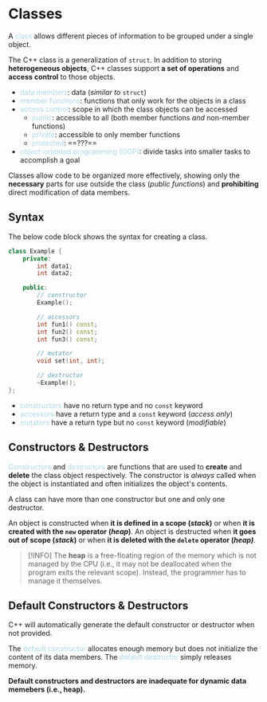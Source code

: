 # Classes
A <span style = "color:lightblue">class</span> allows different pieces of information to be grouped under a single object.

The C++ class is a generalization of `struct`. In addition to storing **heterogeneous objects**, C++ classes support **a set of operations** and **access control** to those objects.
- <span style = "color:lightblue">data members</span>: data (*similar to* `struct`)
- <span style = "color:lightblue">member functions</span>: functions that only work for the objects in a class
- <span style = "color:lightblue">access control</span>: scope in which the class objects can be accessed
	- <span style = "color:lightblue">public</span>: accessible to all (both member functions *and* non-member functions)
	- <span style = "color:lightblue">private</span>: accessible to only member functions
	- <span style = "color:lightblue">protected</span>: ==???==
- <span style = "color:lightblue">object-oriented programming (OOP)</span>: divide tasks into smaller tasks to accomplish a goal

Classes allow code to be organized more effectively, showing only the **necessary** parts for use outside the class (*public functions*) and **prohibiting** direct modification of data members.

## Syntax
The below code block shows the syntax for creating a class.
```C++
class Example {
	private:
		int data1;
		int data2;

	public:
		// constructor
		Example();

		// accessors
		int fun1() const;
		int fun2() const;
		int fun3() const;

		// mutator
		void set(int, int);

		// destructor
		~Example();
};
```

- <span style = "color:lightblue">constructors</span> have no return type and no `const` keyword
- <span style = "color:lightblue">accessors</span> have a return type and a `const` keyword (*access only*)
- <span style = "color:lightblue">mutators</span> have a return type but no `const` keyword (*modifiable*)

## Constructors & Destructors
<span style = "color:lightblue">Constructors</span> and <span style = "color:lightblue">destructors</span> are functions that are used to **create** and **delete** the class object respectively. The constructor is *always* called when the object is instantiated and often initializes the object's contents.

A class can have more than one constructor but one and only one destructor.

An object is constructed when **it is defined in a scope (*stack*)** or when **it is created with the `new` operator (*heap*)**. An object is destructed when **it goes out of scope (*stack*)** or when **it is deleted with the `delete` operator (*heap)***.

> [!INFO]
> The **heap** is a free-floating region of the memory which is not managed by the CPU (i.e., it may not be deallocated when the program exits the relevant scope). Instead, the programmer has to manage it themselves.

## Default Constructors & Destructors
C++ will automatically generate the default constructor or destructor when not provided.

The <span style = "color:lightblue">default constructor</span> allocates enough memory but does not initialize the content of its data members. The <span style = "color:lightblue">default destructor</span> simply releases memory.

**Default constructors and destructors are inadequate for dynamic data memebers (i.e., heap).**
